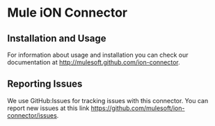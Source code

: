 Mule iON Connector
=======================

Installation and Usage
----------------------

For information about usage and installation you can check our documentation at http://mulesoft.github.com/ion-connector.

Reporting Issues
----------------

We use GitHub:Issues for tracking issues with this connector. You can report new issues at this link https://github.com/mulesoft/ion-connector/issues.

